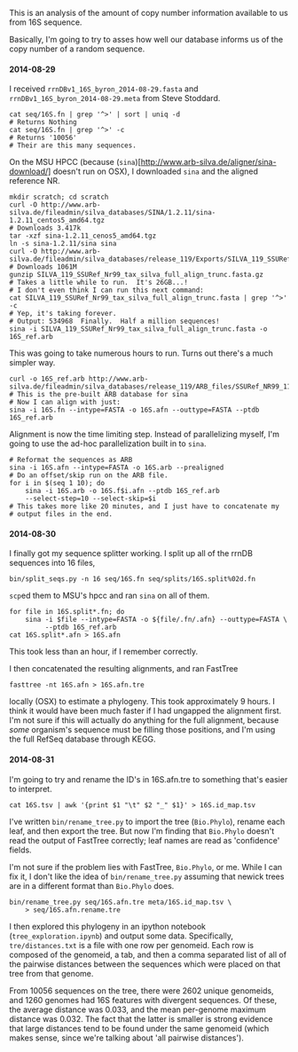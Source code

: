 This is an analysis of the amount of copy number information available to us
from 16S sequence.

Basically, I'm going to try to asses how well our database informs us of
the copy number of a random sequence.


#### 2014-08-29 ####
I received `rrnDBv1_16S_byron_2014-08-29.fasta` and
`rrnDBv1_16S_byron_2014-08-29.meta` from Steve Stoddard.

    cat seq/16S.fn | grep '^>' | sort | uniq -d
    # Returns Nothing
    cat seq/16S.fn | grep '^>' -c
    # Returns '10056'
    # Their are this many sequences.

On the MSU HPCC (because
(`sina`)[http://www.arb-silva.de/aligner/sina-download/] doesn't run on OSX),
I downloaded `sina` and the aligned reference NR.

    mkdir scratch; cd scratch
    curl -O http://www.arb-silva.de/fileadmin/silva_databases/SINA/1.2.11/sina-1.2.11_centos5_amd64.tgz
    # Downloads 3.417k
    tar -xzf sina-1.2.11_cenos5_amd64.tgz
    ln -s sina-1.2.11/sina sina
    curl -O http://www.arb-silva.de/fileadmin/silva_databases/release_119/Exports/SILVA_119_SSURef_Nr99_tax_silva_full_align_trunc.fasta.gz
    # Downloads 1061M
    gunzip SILVA_119_SSURef_Nr99_tax_silva_full_align_trunc.fasta.gz
    # Takes a little while to run.  It's 26GB...!
    # I don't even think I can run this next command:
    cat SILVA_119_SSURef_Nr99_tax_silva_full_align_trunc.fasta | grep '^>' -c
    # Yep, it's taking forever.
    # Output: 534968  Finally.  Half a million sequences!
    sina -i SILVA_119_SSURef_Nr99_tax_silva_full_align_trunc.fasta -o 16S_ref.arb

This was going to take numerous hours to run.  Turns out there's a much
simpler way.

    curl -o 16S_ref.arb http://www.arb-silva.de/fileadmin/silva_databases/release_119/ARB_files/SSURef_NR99_119_SILVA_14_07_14_opt.arb
    # This is the pre-built ARB database for sina
    # Now I can align with just:
    sina -i 16S.fn --intype=FASTA -o 16S.afn --outtype=FASTA --ptdb 16S_ref.arb

Alignment is now the time limiting step.
Instead of parallelizing myself, I'm going to use the ad-hoc parallelization
built in to `sina`.

    # Reformat the sequences as ARB
    sina -i 16S.afn --intype=FASTA -o 16S.arb --prealigned
    # Do an offset/skip run on the ARB file.
    for i in $(seq 1 10); do
        sina -i 16S.arb -o 16S.f$i.afn --ptdb 16S_ref.arb
        --select-step=10 --select-skip=$i
    # This takes more like 20 minutes, and I just have to concatenate my
    # output files in the end.


#### 2014-08-30 ####
I finally got my sequence splitter working.
I split up all of the rrnDB sequences into 16 files,

    bin/split_seqs.py -n 16 seq/16S.fn seq/splits/16S.split%02d.fn

`scp`ed them to MSU's hpcc and ran `sina` on all of them.

    for file in 16S.split*.fn; do
        sina -i $file --intype=FASTA -o ${file/.fn/.afn} --outtype=FASTA \
             --ptdb 16S_ref.arb
    cat 16S.split*.afn > 16S.afn

This took less than an hour, if I remember correctly.

I then concatenated the resulting alignments, and ran FastTree

    fasttree -nt 16S.afn > 16S.afn.tre

locally (OSX) to estimate a phylogeny.  This took approximately
9 hours.  I think it would have been much faster if I had ungapped the
alignment first.
I'm not sure if this will actually do anything for the full alignment,
because *some* organism's sequence must be filling those positions, and I'm
using the full RefSeq database through KEGG.


#### 2014-08-31 ####
I'm going to try and rename the ID's in 16S.afn.tre to something that's
easier to interpret.

    cat 16S.tsv | awk '{print $1 "\t" $2 "_" $1}' > 16S.id_map.tsv

I've written `bin/rename_tree.py` to import the tree (`Bio.Phylo`),
rename each leaf, and then export the tree.
But now I'm finding that `Bio.Phylo` doesn't read the output of FastTree
correctly; leaf names are read as 'confidence' fields.

I'm not sure if the problem lies with FastTree, `Bio.Phylo`, or me.
While I can fix it, I don't like the idea of `bin/rename_tree.py` assuming
that newick trees are in a different format than `Bio.Phylo` does.

    bin/rename_tree.py seq/16S.afn.tre meta/16S.id_map.tsv \
        > seq/16S.afn.rename.tre

I then explored this phylogeny in an ipython notebook
(`tree_exploration.ipynb`) and output some data.
Specifically, `tre/distances.txt` is a file with one row per genomeid.
Each row is composed of the genomeid, a tab, and then a comma separated list of
all of the pairwise distances between the sequences which were placed on that
tree from that genome.

From 10056 sequences on the tree, there were 2602 unique genomeids, and
1260 genomes had 16S features with divergent sequences.
Of these, the average distance was 0.033, and the mean per-genome maximum
distance was 0.032.
The fact that the latter is smaller is strong evidence that large distances
tend to be found under the same genomeid (which makes sense, since we're
talking about 'all pairwise distances').


